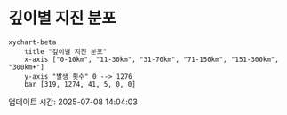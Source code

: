 # 깊이별 지진 분포

```mermaid
xychart-beta
    title "깊이별 지진 분포"
    x-axis ["0-10km", "11-30km", "31-70km", "71-150km", "151-300km", "300km+"]
    y-axis "발생 횟수" 0 --> 1276
    bar [319, 1274, 41, 5, 0, 0]
```

업데이트 시간: 2025-07-08 14:04:03
